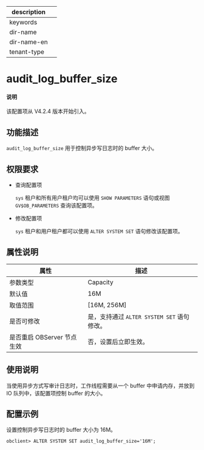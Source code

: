 |description||
|---|---|
|keywords||
|dir-name||
|dir-name-en||
|tenant-type||

# audit_log_buffer_size

<main id="notice" type='explain'>
  <h4>说明</h4>
  <p>该配置项从 V4.2.4 版本开始引入。</p>
</main>

## 功能描述

`audit_log_buffer_size` 用于控制异步写日志时的 buffer 大小。

## 权限要求

* 查询配置项

  `sys` 租户和所有用户租户均可以使用 `SHOW PARAMETERS` 语句或视图 `GV$OB_PARAMETERS` 查询该配置项。

* 修改配置项

  `sys` 租户和用户租户都可以使用 `ALTER SYSTEM SET` 语句修改该配置项。

## 属性说明

| **属性** | **描述** |
| -------- | -------- |
| 参数类型   | Capacity |
| 默认值     | 16M |
| 取值范围   | [16M, 256M]|
| 是否可修改 | 是，支持通过 `ALTER SYSTEM SET` 语句修改。|
| 是否重启 OBServer 节点生效 | 否，设置后立即生效。   |

## 使用说明

当使用异步方式写审计日志时，工作线程需要从一个 buffer 中申请内存，并放到 IO 队列中，该配置项控制 buffer 的大小。

## 配置示例

设置控制异步写日志时的 buffer 大小为 16M。

```shell
obclient> ALTER SYSTEM SET audit_log_buffer_size='16M';
```

